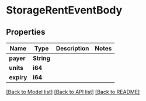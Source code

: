 # StorageRentEventBody

## Properties

Name | Type | Description | Notes
------------ | ------------- | ------------- | -------------
**payer** | **String** |  | 
**units** | **i64** |  | 
**expiry** | **i64** |  | 

[[Back to Model list]](../README.md#documentation-for-models) [[Back to API list]](../README.md#documentation-for-api-endpoints) [[Back to README]](../README.md)


